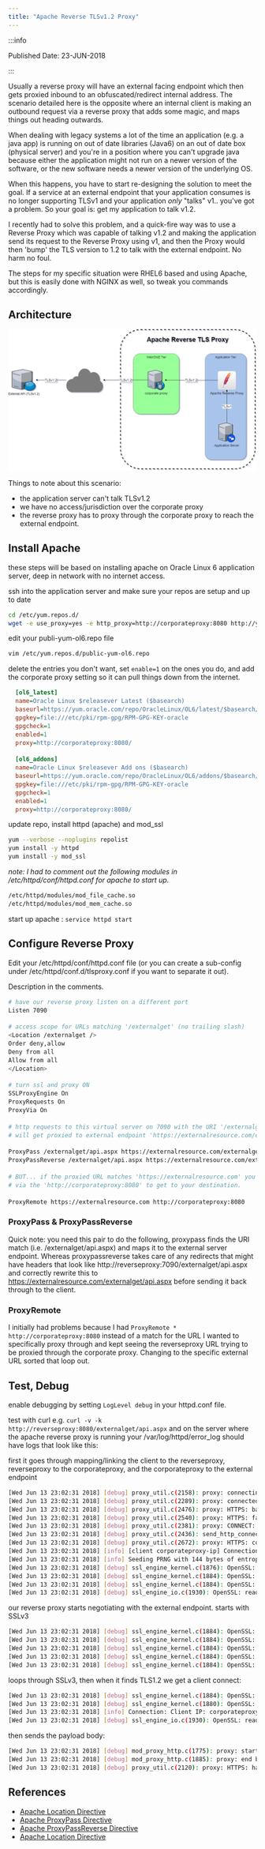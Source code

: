 ```yaml
---
title: "Apache Reverse TLSv1.2 Proxy"
---
```


:::info

Published Date: 23-JUN-2018

:::

Usually a reverse proxy will have an external facing endpoint which then gets proxied inbound to an obfuscated/redirect internal address. The scenario detailed here is the opposite where an internal client is making an outbound request via a reverse proxy that adds some magic, and maps things out heading outwards.

When dealing with legacy systems a lot of the time an application (e.g. a java app) is running on out of date libraries (Java6) on an out of date box (physical server) and you're in a position where you can't upgrade java because either the application might not run on a newer version of the software, or the new software needs a newer version of the underlying OS.

When this happens, you have to start re-designing the solution to meet the goal. If a service at an external endpoint that your application consumes is no longer supporting TLSv1 and your application _only_ "talks" v1.. you've got a problem. So your goal is: get my application to talk v1.2.

I recently had to solve this problem, and a quick-fire way was to use a Reverse Proxy which was capable of talking v1.2 and making the application send its request to the Reverse Proxy using v1, and then the Proxy would then 'bump' the TLS version to 1.2 to talk with the external endpoint. No harm no foul.

The steps for my specific situation were RHEL6 based and using Apache, but this is easily done with NGINX as well, so tweak you commands accordingly.

## Architecture

![reverse proxy architecture](/img/apache-reverse-proxy-architecture.png)

Things to note about this scenario:

* the application server can't talk TLSv1.2
* we have no access/jurisdiction over the corporate proxy
* the reverse proxy has to proxy through the corporate proxy to reach the external endpoint.

## Install Apache

these steps will be based on installing apache on Oracle Linux 6 application server, deep in network with no internet access.

ssh into the application server and make sure your repos are setup and up to date

```bash
cd /etc/yum.repos.d/
wget -e use_proxy=yes -e http_proxy=http://corporateproxy:8080 http://yum.oracle.com/public-yum-ol6.repo
```

edit your publi-yum-ol6.repo file

```bash
vim /etc/yum.repos.d/public-yum-ol6.repo
```

delete the entries you don't want, set `enable=1` on the ones you do, and add the corporate proxy setting so it can pull things down from the internet.

```ini
  [ol6_latest]
  name=Oracle Linux $releasever Latest ($basearch)
  baseurl=https://yum.oracle.com/repo/OracleLinux/OL6/latest/$basearch/
  gpgkey=file:///etc/pki/rpm-gpg/RPM-GPG-KEY-oracle
  gpgcheck=1
  enabled=1
  proxy=http://corporateproxy:8080/

  [ol6_addons]
  name=Oracle Linux $releasever Add ons ($basearch)
  baseurl=https://yum.oracle.com/repo/OracleLinux/OL6/addons/$basearch/
  gpgkey=file:///etc/pki/rpm-gpg/RPM-GPG-KEY-oracle
  gpgcheck=1
  enabled=1
  proxy=http://corporateproxy:8080/
```

update repo, install httpd (apache) and mod_ssl

```bash
yum --verbose --noplugins repolist
yum install -y httpd
yum install -y mod_ssl
```

_note: I had to comment out the following modules in /etc/httpd/conf/httpd.conf for apache to start up._

```bash
/etc/httpd/modules/mod_file_cache.so
/etc/httpd/modules/mod_mem_cache.so
```

start up apache : `service httpd start`

## Configure Reverse Proxy

Edit your /etc/httpd/conf/httpd.conf file (or you can create a sub-config under /etc/httpd/conf.d/tlsproxy.conf if you want to separate it out).

Description in the comments.

```bash
# have our reverse proxy listen on a different port
Listen 7090

# access scope for URLs matching '/externalget' (no trailing slash)
<Location /externalget />
Order deny,allow
Deny from all
Allow from all
</Location>

# turn ssl and proxy ON
SSLProxyEngine On
ProxyRequests On
ProxyVia On

# http requests to this virtual server on 7090 with the URI '/externalget/api.aspx'
# will get proxied to external endpoint 'https://externalresource.com/externalget/api.aspx'

ProxyPass /externalget/api.aspx https://externalresource.com/externalget/api.aspx
ProxyPassReverse /externalget/api.aspx https://externalresource.com/externalget/api.aspx

# BUT... if the proxied URL matches 'https://externalresource.com' you will be getting proxied
# via the 'http://corporateproxy:8080' to get to your destination.

ProxyRemote https://externalresource.com http://corporateproxy:8080
```

### ProxyPass & ProxyPassReverse

Quick note: you need this pair to do the following, proxypass finds the URI match (i.e. /externalget/api.aspx) and maps it to the external server endpoint. Whereas proxypassreverse takes care of any redirects that might have headers that look like http://reverseproxy:7090/externalget/api.aspx and correctly rewrite this to https://externalresource.com/externalget/api.aspx before sending it back through to the client.

### ProxyRemote

I initially had problems because I had `ProxyRemote * http://corporateproxy:8080` instead of a match for the URL I wanted to specifically proxy through and kept seeing the reverseproxy URL trying to be proxied through the corporate proxy. Changing to the specific external URL sorted that loop out.

## Test, Debug

enable debugging by setting `LogLevel debug` in your httpd.conf file.

test with curl e.g. `curl -v -k http://reverseproxy:8080/externalget/api.aspx` and on the server where the apache reverse proxy is running your /var/log/httpd/error_log should have logs that look like this:

first it goes through mapping/linking the client to the reverseproxy, reverseproxy to the corporateproxy, and the corporateproxy to the external endpoint

```bash
[Wed Jun 13 23:02:31 2018] [debug] proxy_util.c(2158): proxy: connecting https://externalresource.com/pxpay/pxaccess.aspx to externalresource.com:443
[Wed Jun 13 23:02:31 2018] [debug] proxy_util.c(2289): proxy: connected /pxpay/pxaccess.aspx to corporateproxy:8080
[Wed Jun 13 23:02:31 2018] [debug] proxy_util.c(2476): proxy: HTTPS: backend socket is disconnected.
[Wed Jun 13 23:02:31 2018] [debug] proxy_util.c(2540): proxy: HTTPS: fam 2 socket created to connect to externalresource.com
[Wed Jun 13 23:02:31 2018] [debug] proxy_util.c(2381): proxy: CONNECT: sending the CONNECT request for externalresource.com:443 to the remote proxy corporateproxy-ip:8080 (corporateproxy)
[Wed Jun 13 23:02:31 2018] [debug] proxy_util.c(2436): send_http_connect: response from the forward proxy: HTTP/1.1 200 Connection established\r\n\r\n
[Wed Jun 13 23:02:31 2018] [debug] proxy_util.c(2672): proxy: HTTPS: connection complete to corporateproxy-ip:8080 (corporateproxy)
[Wed Jun 13 23:02:31 2018] [info] [client corporateproxy-ip] Connection to child 0 established (server reverseproxy-server:80)
[Wed Jun 13 23:02:31 2018] [info] Seeding PRNG with 144 bytes of entropy
[Wed Jun 13 23:02:31 2018] [debug] ssl_engine_kernel.c(1876): OpenSSL: Handshake: start
[Wed Jun 13 23:02:31 2018] [debug] ssl_engine_kernel.c(1884): OpenSSL: Loop: before/connect initialization
[Wed Jun 13 23:02:31 2018] [debug] ssl_engine_kernel.c(1884): OpenSSL: Loop: SSLv2/v3 write client hello A
[Wed Jun 13 23:02:31 2018] [debug] ssl_engine_io.c(1930): OpenSSL: read 7/7 bytes from BIO#7fbf29ba5b50 [mem: 7fbf29bc2220] (BIO dump follows)
```

our reverse proxy starts negotiating with the external endpoint. starts with SSLv3

```bash
[Wed Jun 13 23:02:31 2018] [debug] ssl_engine_kernel.c(1884): OpenSSL: Loop: SSLv3 read server done A
[Wed Jun 13 23:02:31 2018] [debug] ssl_engine_kernel.c(1884): OpenSSL: Loop: SSLv3 write client key exchange A
[Wed Jun 13 23:02:31 2018] [debug] ssl_engine_kernel.c(1884): OpenSSL: Loop: SSLv3 write change cipher spec A
[Wed Jun 13 23:02:31 2018] [debug] ssl_engine_kernel.c(1884): OpenSSL: Loop: SSLv3 write finished A
[Wed Jun 13 23:02:31 2018] [debug] ssl_engine_kernel.c(1884): OpenSSL: Loop: SSLv3 flush data
```

loops through SSLv3, then when it finds TLS1.2 we get a client connect:

```bash
[Wed Jun 13 23:02:31 2018] [debug] ssl_engine_kernel.c(1884): OpenSSL: Loop: SSLv3 read finished A
[Wed Jun 13 23:02:31 2018] [debug] ssl_engine_kernel.c(1880): OpenSSL: Handshake: done
[Wed Jun 13 23:02:31 2018] [info] Connection: Client IP: corporateproxy-ip, Protocol: TLSv1.2, Cipher: ECDHE-RSA-AES256-GCM-SHA384 (256/256 bits)
[Wed Jun 13 23:02:31 2018] [debug] ssl_engine_io.c(1930): OpenSSL: read 5/5 bytes from BIO#7fbf29ba5b50 [mem: 7fbf29bc2223] (BIO dump follows)
```

then sends the payload body:

```bash
[Wed Jun 13 23:02:31 2018] [debug] mod_proxy_http.c(1775): proxy: start body send
[Wed Jun 13 23:02:31 2018] [debug] mod_proxy_http.c(1885): proxy: end body send
[Wed Jun 13 23:02:31 2018] [debug] proxy_util.c(2120): proxy: HTTPS: has released connection for (externalresource.com)
```

## References

* [Apache Location Directive](http://httpd.apache.org/docs/2.2/mod/core.html#location)
* [Apache ProxyPass Directive](http://httpd.apache.org/docs/2.4/mod/mod_proxy.html#proxypass)
* [Apache ProxyPassReverse Directive](http://httpd.apache.org/docs/2.4/mod/mod_proxy.html#proxypassreverse)
* [Apache Location Directive](http://httpd.apache.org/docs/2.2/mod/core.html#location)

